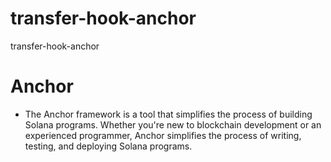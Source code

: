 # transfer-hook-anchor
transfer-hook-anchor

# Anchor 
- The Anchor framework is a tool that simplifies the process of building Solana programs. Whether you're new to blockchain development or an experienced programmer, Anchor simplifies the process of writing, testing, and deploying Solana programs.


